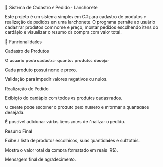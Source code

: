 🍔 Sistema de Cadastro e Pedido - Lanchonete

Este projeto é um sistema simples em C# para cadastro de produtos e realização de pedidos em uma lanchonete.
O programa permite ao usuário cadastrar produtos com nome e preço, montar pedidos escolhendo itens do cardápio e visualizar o resumo da compra com valor total.

🚀 Funcionalidades

Cadastro de Produtos

O usuário pode cadastrar quantos produtos desejar.

Cada produto possui nome e preço.

Validação para impedir valores negativos ou nulos.

Realização de Pedido

Exibição do cardápio com todos os produtos cadastrados.

O cliente pode escolher o produto pelo número e informar a quantidade desejada.

É possível adicionar vários itens antes de finalizar o pedido.

Resumo Final

Exibe a lista de produtos escolhidos, suas quantidades e subtotais.

Mostra o valor total da compra formatado em reais (R$).

Mensagem final de agradecimento.

